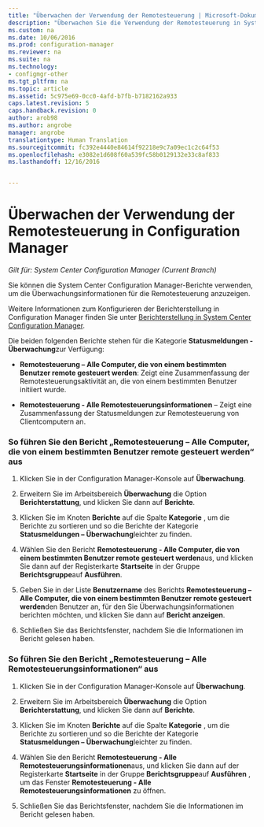 ```yaml
---
title: "Überwachen der Verwendung der Remotesteuerung | Microsoft-Dokumentation"
description: "Überwachen Sie die Verwendung der Remotesteuerung in System Center Configuration Manager."
ms.custom: na
ms.date: 10/06/2016
ms.prod: configuration-manager
ms.reviewer: na
ms.suite: na
ms.technology:
- configmgr-other
ms.tgt_pltfrm: na
ms.topic: article
ms.assetid: 5c975e69-0cc0-4afd-b7fb-b7182162a933
caps.latest.revision: 5
caps.handback.revision: 0
author: arob98
ms.author: angrobe
manager: angrobe
translationtype: Human Translation
ms.sourcegitcommit: fc392e4440e84614f92218e9c7a09ec1c2c64f53
ms.openlocfilehash: e3082e1d608f60a539fc58b0129132e33c8af833
ms.lasthandoff: 12/16/2016


---
```

# <a name="how-to-audit-remote-control-usage-in-system-center-configuration-manager"></a>Überwachen der Verwendung der Remotesteuerung in Configuration Manager

*Gilt für: System Center Configuration Manager (Current Branch)*

Sie können die System Center Configuration Manager-Berichte verwenden, um die Überwachungsinformationen für die Remotesteuerung anzuzeigen.  

 Weitere Informationen zum Konfigurieren der Berichterstellung in Configuration Manager finden Sie unter [Berichterstellung in System Center Configuration Manager](../../../../core/servers/manage/reporting.md).  

 Die beiden folgenden Berichte stehen für die Kategorie **Statusmeldungen - Überwachung**zur Verfügung:  

-   **Remotesteuerung – Alle Computer, die von einem bestimmten Benutzer remote gesteuert werden**: Zeigt eine Zusammenfassung der Remotesteuerungsaktivität an, die von einem bestimmten Benutzer initiiert wurde.  

-   **Remotesteuerung - Alle Remotesteuerungsinformationen** – Zeigt eine Zusammenfassung der Statusmeldungen zur Remotesteuerung von Clientcomputern an.  

### <a name="to-run-the-report-remote-control---all-computers-remote-controlled-by-a-specific-user"></a>So führen Sie den Bericht „Remotesteuerung – Alle Computer, die von einem bestimmten Benutzer remote gesteuert werden“ aus  

1.  Klicken Sie in der Configuration Manager-Konsole auf **Überwachung**.  

2.  Erweitern Sie im Arbeitsbereich **Überwachung** die Option **Berichterstattung**, und klicken Sie dann auf **Berichte**.  

3.  Klicken Sie im Knoten **Berichte** auf die Spalte **Kategorie** , um die Berichte zu sortieren und so die Berichte der Kategorie **Statusmeldungen – Überwachung**leichter zu finden.  

4.  Wählen Sie den Bericht **Remotesteuerung - Alle Computer, die von einem bestimmten Benutzer remote gesteuert werden**aus, und klicken Sie dann auf der Registerkarte **Startseite** in der Gruppe **Berichtsgruppe**auf **Ausführen**.  

5.  Geben Sie in der Liste **Benutzername** des Berichts **Remotesteuerung – Alle Computer, die von einem bestimmten Benutzer remote gesteuert werden**den Benutzer an, für den Sie Überwachungsinformationen berichten möchten, und klicken Sie dann auf **Bericht anzeigen**.  

6.  Schließen Sie das Berichtsfenster, nachdem Sie die Informationen im Bericht gelesen haben.  

### <a name="to-run-the-report-remote-control---all-remote-control-information"></a>So führen Sie den Bericht „Remotesteuerung – Alle Remotesteuerungsinformationen“ aus  

1.  Klicken Sie in der Configuration Manager-Konsole auf **Überwachung**.  

2.  Erweitern Sie im Arbeitsbereich **Überwachung** die Option **Berichterstattung**, und klicken Sie dann auf **Berichte**.  

3.  Klicken Sie im Knoten **Berichte** auf die Spalte **Kategorie** , um die Berichte zu sortieren und so die Berichte der Kategorie **Statusmeldungen – Überwachung**leichter zu finden.  

4.  Wählen Sie den Bericht **Remotesteuerung - Alle Remotesteuerungsinformationen**aus, und klicken Sie dann auf der Registerkarte **Startseite** in der Gruppe **Berichtsgruppe**auf **Ausführen** , um das Fenster **Remotesteuerung - Alle Remotesteuerungsinformationen** zu öffnen.  

5.  Schließen Sie das Berichtsfenster, nachdem Sie die Informationen im Bericht gelesen haben.  

